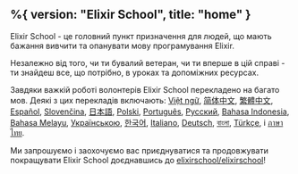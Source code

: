 %{
  version: "Elixir School",
  title: "home"
}
---

Elixir School - це головний пункт призначення для людей, що мають бажання вивчити та опанувати мову програмування Elixir.

Незалежно від того, чи ти бувалий ветеран, чи ти вперше в цій справі - ти знайдеш все, що потрібно, в уроках та допоміжних ресурсах.

Завдяки важкій роботі волонтерів Elixir School перекладено на багато мов.  Деякі з цих перекладів включають: [Việt ngữ][vi], [简体中文][zh-hans], [繁體中文][zh-hant], [Español][es], [Slovenčina][sk], [日本語][ja], [Polski][pl], [Português][pt], [Русский][ru], [Bahasa Indonesia][id], [Bahasa Melayu][ms], [Українською][uk], [한국어][ko], [Italiano][it], [Deutsch][de], [বাংলা][bn], [Türkçe][tr], і [ภาษาไทย][th].

Ми запрошуємо і заохочуємо вас приєднуватися та продовжувати покращувати Elixir School доєднавшись до [elixirschool/elixirschool](https://github.com/elixirschool/elixirschool)!

  [es]: /es/
  [it]: /it/
  [ja]: /ja/
  [ko]: /ko/
  [pl]: /pl/
  [pt]: /pt/
  [ru]: /ru/
  [sk]: /sk/
  [vi]: /vi/
  [id]: /id/
  [ms]: /ms/
  [uk]: /uk/
  [de]: /de/
  [bn]: /bn/
  [tr]: /tr/
  [th]: /th/
  [zh-hans]: /zh-hans/
  [zh-hant]: /zh-hant/
